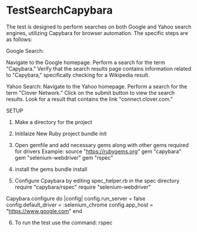 # TestSearchCapybara

The test is designed to perform searches on both Google and Yahoo search engines, utilizing Capybara for browser automation. The specific steps are as follows:

Google Search:

Navigate to the Google homepage.
Perform a search for the term "Capybara."
Verify that the search results page contains information related to "Capybara," specifically checking for a Wikipedia result.

Yahoo Search:
Navigate to the Yahoo homepage.
Perform a search for the term "Clover Network."
Click on the submit button to view the search results.
Look for a result that contains the link "connect.clover.com."

SETUP

1. Make a directory for the project

2. Initilaize New Ruby project
   bundle init

3. Open gemfile and add necessary gems along with other gems required for drivers
  Example:
  source "https://rubygems.org"
  gem "capybara"
  gem "selenium-webdriver"
  gem "rspec"

4. install the gems
   bundle install

5. Configure Cpaybara by editing spec_helper.rb in the spec directory
    require "capybara/rspec"
    require "selenium-webdriver"

Capybara.configure do |config|
  config.run_server = false
  config.default_driver = :selenium_chrome
  config.app_host = "https://www.google.com"
end 

6. To run the test use the command: rspec
